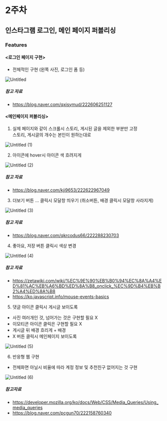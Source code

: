 # 2주차
## 인스타그램 로그인, 메인 페이지 퍼블리싱

### Features
#### <로그인 페이지 구현>
- 전체적인 구현 (왼쪽 사진, 로그인 폼 등)

![Untitled](https://user-images.githubusercontent.com/81557284/157370583-c1697ee0-5de6-4e25-b012-381f519649ec.gif)

##### 참고 자료  
- https://blog.naver.com/qxisymud/222606251127  

#### <메인페이지 퍼블리싱>
1. 실제 페이지와 같이  스크롤시 스토리, 게시된 글을 제외한 부분만 고정  
   스토리, 게시글의 개수는 본인이 원하는대로

![Untitled (1)](https://user-images.githubusercontent.com/81557284/157371552-27b8db48-dae8-4f39-9e9c-e5c55cfb1d1a.gif)

2. 아이콘에 hover시 아이콘 색 흐려지게

![Untitled (2)](https://user-images.githubusercontent.com/81557284/157372076-8bb91f91-c1a1-42c7-99d3-cdf908ae3a2c.gif)

##### 참고 자료  
- https://blog.naver.com/kji9653/222622967049  

3. 더보기 버튼 ... 클릭시 모달창 띄우기 (취소버튼, 배경 클릭시 모달창 사라지게)

![Untitled (3)](https://user-images.githubusercontent.com/81557284/157372154-d4e90d52-580c-4a8d-8e66-557cbe95b4ef.gif)

##### 참고 자료
- https://blog.naver.com/qkrcodus66/222288230703

4. 좋아요, 저장 버튼 클릭시 색상 변경

![Untitled (4)](https://user-images.githubusercontent.com/81557284/157372283-cc6337e6-d87e-492e-b590-70ebbe2e891d.gif)

##### 참고 자료
- https://zetawiki.com/wiki/%EC%9E%90%EB%B0%94%EC%8A%A4%ED%81%AC%EB%A6%BD%ED%8A%B8_onclick_%EC%9D%B4%EB%B2%A4%ED%8A%B8  
- https://ko.javascript.info/mouse-events-basics

5. 댓글 아이콘 클릭시 게시글 보이도록 
- 사진 여러개인 것, 넘어가는 것은 구현할 필요 X
- 이모티콘 아이콘 클릭은 구현할 필요 X
- 게시글 뒤 배경 흐리게 + 배경
- X 버튼 클릭시 메인페이지 보이도록

![Untitled (5)](https://user-images.githubusercontent.com/81557284/157372394-286bf1da-ad72-4d66-8560-767e6f30b300.gif)

6. 반응형 웹 구현
- 전체화면 아닐시 비율에 따라 계정 정보 및 추천친구 없어지는 것 구현

![Untitled (6)](https://user-images.githubusercontent.com/81557284/157372415-95139249-89aa-4dad-93cf-9c5ea9df0e67.gif)

##### 참고자료
- https://developer.mozilla.org/ko/docs/Web/CSS/Media_Queries/Using_media_queries  
- https://blog.naver.com/pcgun70/222158760340  
